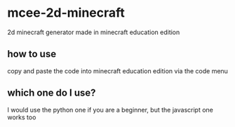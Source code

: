 # mcee-2d-minecraft
2d minecraft generator made in minecraft education edition

## how to use
copy and paste the code into minecraft education edition via the code menu

## which one do I use?
I would use the python one if you are a beginner, but the javascript one works too
